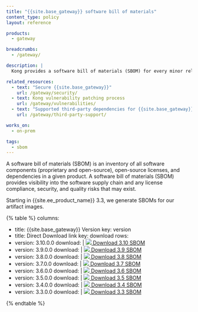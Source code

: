```yaml
---
title: "{{site.base_gateway}} software bill of materials"
content_type: policy
layout: reference

products:
  - gateway

breadcrumbs:
  - /gateway/

description: |
  Kong provides a software bill of materials (SBOM) for every minor release, starting with 3.3.0.0.

related_resources:
  - text: "Secure {{site.base_gateway}}"
    url: /gateway/security/
  - text: Kong vulnerability patching process
    url: /gateway/vulnerabilities/
  - text: "Supported third-party dependencies for {{site.base_gateway}}"
    url: /gateway/third-party-support/

works_on:
  - on-prem

tags:
  - sbom
---
```


A software bill of materials (SBOM) is an inventory of all software components (proprietary and open-source), open-source licenses, and dependencies in a given product. A software bill of materials (SBOM) provides visibility into the software supply chain and any license compliance, security, and quality risks that may exist.

Starting in {{site.ee_product_name}} 3.3, we generate SBOMs for our artifact images.


{% table %}
columns:
  - title: {{site.base_gateway}} Version
    key: version
  - title: Direct Download link
    key: download
rows:
  - version: 3.10.0.0
    download: |
      [<img src="/assets/icons/download.svg" class="w-5 m-2 inline-block"> Download 3.10 SBOM](https://packages.konghq.com/public/gateway-310/raw/versions/3.10.0.0/security-assets.tar.gz)
  - version: 3.9.0.0
    download: |
      [<img src="/assets/icons/download.svg" class="w-5 m-2 inline-block"> Download 3.9 SBOM](https://packages.konghq.com/public/gateway-39/raw/versions/3.9.0.0/security-assets.tar.gz)
  - version: 3.8.0.0
    download: |
      [<img src="/assets/icons/download.svg" class="w-5 m-2 inline-block"> Download 3.8 SBOM](https://packages.konghq.com/public/gateway-38/raw/versions/3.8.0.0/security-assets.tar.gz)
  - version: 3.7.0.0
    download: |
      [<img src="/assets/icons/download.svg" class="w-5 m-2 inline-block"> Download 3.7 SBOM](https://packages.konghq.com/public/gateway-37/raw/versions/3.7.0.0/security-assets.tar.gz)
  - version: 3.6.0.0
    download: |
      [<img src="/assets/icons/download.svg" class="w-5 m-2 inline-block"> Download 3.6 SBOM](https://packages.konghq.com/public/gateway-36/raw/versions/3.6.0.0/security-assets.tar.gz)
  - version: 3.5.0.0
    download: |
      [<img src="/assets/icons/download.svg" class="w-5 m-2 inline-block"> Download 3.5 SBOM](https://packages.konghq.com/public/gateway-35/raw/versions/3.5.0.0/security-assets.tar.gz)
  - version: 3.4.0.0
    download: |
      [<img src="/assets/icons/download.svg" class="w-5 m-2 inline-block"> Download 3.4 SBOM](https://packages.konghq.com/public/gateway-34/raw/versions/3.4.0.0/security-assets.tar.gz)
  - version: 3.3.0.0
    download: |
      [<img src="/assets/icons/download.svg" class="w-5 m-2 inline-block"> Download 3.3 SBOM](https://packages.konghq.com/public/gateway-33/raw/versions/3.3.0.0/security-assets.tar.gz)

{% endtable %}
